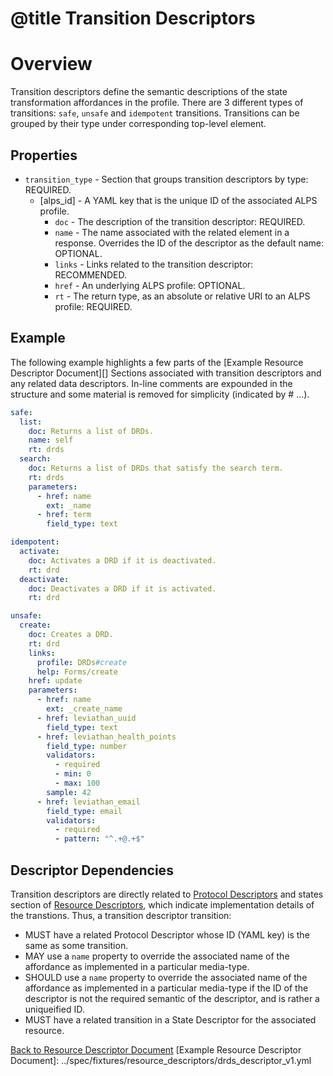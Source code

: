 # @title Transition Descriptors
# Overview
Transition descriptors define the semantic descriptions of the state transformation affordances in the profile.
There are 3 different types of transitions: `safe`, `unsafe` and `idempotent` transitions. Transitions can be grouped
by their type under corresponding top-level element.

## Properties
* `transition_type` - Section that groups transition descriptors by type: REQUIRED.
  * \[alps_id\] - A YAML key that is the unique ID of the associated ALPS profile.
    * `doc` - The description of the transition descriptor: REQUIRED.
    * `name` - The name associated with the related element in a response. Overrides the ID of the descriptor as the
    default name: OPTIONAL.
    * `links` - Links related to the transition descriptor: RECOMMENDED.
    * `href` - An underlying ALPS profile: OPTIONAL.
    * `rt` - The return type, as an absolute or relative URI to an ALPS profile: REQUIRED.

## Example
The following example highlights a few parts of the [Example Resource Descriptor Document][] Sections associated
with transition descriptors and any related data descriptors. In-line comments are expounded in the structure and some 
material is removed for simplicity (indicated by # ...). 

```yaml
safe:
  list:
    doc: Returns a list of DRDs.
    name: self
    rt: drds
  search:
    doc: Returns a list of DRDs that satisfy the search term.
    rt: drds
    parameters:
      - href: name
        ext: _name
      - href: term
        field_type: text

idempotent:
  activate:
    doc: Activates a DRD if it is deactivated.
    rt: drd
  deactivate:
    doc: Deactivates a DRD if it is activated.
    rt: drd

unsafe:
  create:
    doc: Creates a DRD.
    rt: drd
    links:
      profile: DRDs#create
      help: Forms/create
    href: update
    parameters:
      - href: name
        ext: _create_name
      - href: leviathan_uuid
        field_type: text
      - href: leviathan_health_points
        field_type: number
        validators:
          - required
          - min: 0
          - max: 100
        sample: 42
      - href: leviathan_email
        field_type: email
        validators:
          - required
          - pattern: "^.+@.+$"
```

## Descriptor Dependencies
Transition descriptors are directly related to [Protocol Descriptors](protocol_descriptors.md) and states section of 
[Resource Descriptors](resource_descriptors.md#states), which indicate implementation details of the transtions. Thus, a 
transition descriptor transition:

* MUST have a related Protocol Descriptor whose ID (YAML key) is the same as some transition.
* MAY use a `name` property to override the associated name of the affordance as implemented in a particular 
media-type.
* SHOULD use a `name` property to override the associated name of the affordance as implemented in a particular 
media-type if the ID of the descriptor is not the required semantic of the descriptor, and is rather a uniqueified ID.
* MUST have a related transition in a State Descriptor for the associated resource.

[Back to Resource Descriptor Document](descriptors_document.md)
[Example Resource Descriptor Document]: ../spec/fixtures/resource_descriptors/drds_descriptor_v1.yml
